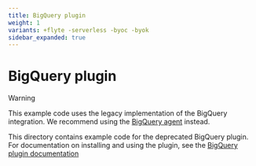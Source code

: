 ```yaml
---
title: BigQuery plugin
weight: 1
variants: +flyte -serverless -byoc -byok
sidebar_expanded: true
---
```


# BigQuery plugin

> [!WARNING]
> This example code uses the legacy implementation of the BigQuery integration. We recommend using the [BigQuery agent](https://docs.flyte.org/en/latest/flytesnacks/examples/bigquery_agent/index.html) instead.

This directory contains example code for the deprecated BigQuery plugin. For documentation on installing and using the plugin, see the [BigQuery plugin documentation](https://docs.flyte.org/en/latest/deprecated_integrations/bigquery_plugin/index.html)
